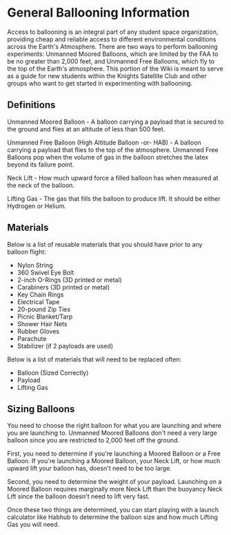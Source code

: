 # General Ballooning Information

Access to ballooning is an integral part of any student space organization, providing cheap and reliable access to different environmental conditions across the Earth's Atmosphere. There are two ways to perform ballooning experiments: Unmanned Moored Balloons, which are limited by the FAA to be no greater than 2,000 feet, and Unmanned Free Balloons, which fly to the top of the Earth's atmosphere. This portion of the Wiki is meant to serve as a guide for new students within the Knights Satellite Club and other groups who want to get started in experimenting with ballooning.

## Definitions

Unmanned Moored Balloon - A balloon carrying a payload that is secured to the ground and flies at an altitude of less than 500 feet.

Unmanned Free Balloon (High Altitude Balloon -or- HAB) - A balloon carrying a payload that flies to the top of the atmosphere. Unmanned Free Balloons pop when the volume of gas in the balloon stretches the latex beyond its failure point.

Neck Lift - How much upward force a filled balloon has when measured at the neck of the balloon.

Lifting Gas - The gas that fills the balloon to produce lift. It should be either Hydrogen or Helium.

## Materials

Below is a list of reusable materials that you should have prior to any balloon flight:

* Nylon String
* 360 Swivel Eye Bolt
* 2-inch O-Rings (3D printed or metal)
* Carabiners (3D printed or metal)
* Key Chain Rings
* Electrical Tape
* 20-pound Zip Ties
* Picnic Blanket/Tarp
* Shower Hair Nets
* Rubber Gloves
* Parachute
* Stabilizer (if 2 payloads are used)

Below is a list of materials that will need to be replaced often:

* Balloon (Sized Correctly)
* Payload
* Lifting Gas

## Sizing Balloons

You need to choose the right balloon for what you are launching and where you are launching to. Unmanned Moored Balloons don't need a very large balloon since you are restricted to 2,000 feet off the ground.

First, you need to determine if you're launching a Moored Balloon or a Free Balloon. If you're launching a Moored Balloon, your Neck Lift, or how much upward lift your balloon has, doesn't need to be too large.

Second, you need to determine the weight of your payload. Launching on a Moored Balloon requires marginally more Neck Lift than the buoyancy Neck Lift since the balloon doesn't need to lift very fast.

Once these two things are determined, you can start playing with a launch calculator like Habhub to determine the balloon size and how much Lifting Gas you will need.

